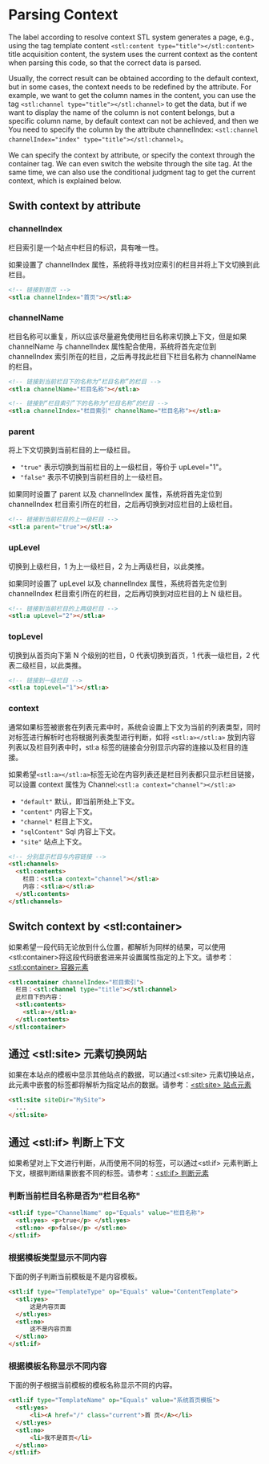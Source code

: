 # Parsing Context

The label according to resolve context STL system generates a page, e.g., using the tag template content `<stl:content type="title"></stl:content>` title acquisition content, the system uses the current context as the content when parsing this code, so that the correct data is parsed.

Usually, the correct result can be obtained according to the default context, but in some cases, the context needs to be redefined by the attribute. For example, we want to get the column names in the content, you can use the tag `<stl:channel type="title"></stl:channel>` to get the data, but if we want to display the name of the column is not content belongs, but a specific column name, by default context can not be achieved, and then we You need to specify the column by the attribute channelIndex: `<stl:channel channelIndex="index" type="title"></stl:channel>`。

We can specify the context by attribute, or specify the context through the container tag. We can even switch the website through the site tag. At the same time, we can also use the conditional judgment tag to get the current context, which is explained below.

## Swith context by attribute

### channelIndex

栏目索引是一个站点中栏目的标识，具有唯一性。

如果设置了 channelIndex 属性，系统将寻找对应索引的栏目并将上下文切换到此栏目。

```html
<!-- 链接到首页 -->
<stl:a channelIndex="首页"></stl:a>
```

### channelName

栏目名称可以重复，所以应该尽量避免使用栏目名称来切换上下文，但是如果 channelName 与 channelIndex 属性配合使用，系统将首先定位到 channelIndex 索引所在的栏目，之后再寻找此栏目下栏目名称为 channelName 的栏目。

```html
<!-- 链接到当前栏目下的名称为“栏目名称”的栏目 -->
<stl:a channelName="栏目名称"></stl:a>
```

```html
<!-- 链接到“栏目索引”下的名称为“栏目名称”的栏目 -->
<stl:a channelIndex="栏目索引" channelName="栏目名称"></stl:a>
```

### parent

将上下文切换到当前栏目的上一级栏目。

- `"true"` 表示切换到当前栏目的上一级栏目，等价于 upLevel="1"。
- `"false"` 表示不切换到当前栏目的上一级栏目。

如果同时设置了 parent 以及 channelIndex 属性，系统将首先定位到 channelIndex 栏目索引所在的栏目，之后再切换到对应栏目的上级栏目。

```html
<!-- 链接到当前栏目的上一级栏目 -->
<stl:a parent="true"></stl:a>
```

### upLevel

切换到上级栏目，1 为上一级栏目，2 为上两级栏目，以此类推。

如果同时设置了 upLevel 以及 channelIndex 属性，系统将首先定位到 channelIndex 栏目索引所在的栏目，之后再切换到对应栏目的上 N 级栏目。

```html
<!-- 链接到当前栏目的上两级栏目 -->
<stl:a upLevel="2"></stl:a>
```

### topLevel

切换到从首页向下第 N 个级别的栏目，0 代表切换到首页，1 代表一级栏目，2 代表二级栏目，以此类推。

```html
<!-- 链接到一级栏目 -->
<stl:a topLevel="1"></stl:a>
```

### context

通常如果标签被嵌套在列表元素中时，系统会设置上下文为当前的列表类型，同时对标签进行解析时也将根据列表类型进行判断，如将 `<stl:a></stl:a>` 放到内容列表以及栏目列表中时，stl:a 标签的链接会分别显示内容的连接以及栏目的连接。

如果希望`<stl:a></stl:a>`标签无论在内容列表还是栏目列表都只显示栏目链接，可以设置 context 属性为 Channel:`<stl:a context="channel"></stl:a>`

- `"default"` 默认，即当前所处上下文。
- `"content"` 内容上下文。
- `"channel"` 栏目上下文。
- `"sqlContent"` Sql 内容上下文。
- `"site"` 站点上下文。

```html
<!-- 分别显示栏目与内容链接 -->
<stl:channels>
  <stl:contents>
    栏目：<stl:a context="channel"></stl:a>
    内容：<stl:a></stl:a>
  </stl:contents>
</stl:channels>
```

## Switch context by &lt;stl:container&gt;

如果希望一段代码无论放到什么位置，都解析为同样的结果，可以使用 &lt;stl:container&gt;将这段代码嵌套进来并设置属性指定的上下文。请参考：[&lt;stl:container&gt; 容器元素](../container/)

```html
<stl:container channelIndex="栏目索引">
  栏目：<stl:channel type="title"></stl:channel>
  此栏目下的内容：
  <stl:contents>
    <stl:a></stl:a>
  </stl:contents>
</stl:container>
```

## 通过 &lt;stl:site&gt; 元素切换网站

如果在本站点的模板中显示其他站点的数据，可以通过&lt;stl:site&gt; 元素切换站点，此元素中嵌套的标签都将解析为指定站点的数据。请参考：[&lt;stl:site&gt; 站点元素](../site/)

```html
<stl:site siteDir="MySite">
  ...
</stl:site>
```

## 通过 &lt;stl:if&gt; 判断上下文

如果希望对上下文进行判断，从而使用不同的标签，可以通过&lt;stl:if&gt; 元素判断上下文，根据判断结果嵌套不同的标签。请参考：[&lt;stl:if&gt; 判断元素](../if/)

### 判断当前栏目名称是否为"栏目名称"

```html
<stl:if type="ChannelName" op="Equals" value="栏目名称">
  <stl:yes> <p>true</p> </stl:yes>
  <stl:no> <p>false</p> </stl:no>
</stl:if>
```

### 根据模板类型显示不同内容

下面的例子判断当前模板是不是内容模板。

```html
<stl:if type="TemplateType" op="Equals" value="ContentTemplate">
  <stl:yes>
      这是内容页面
  </stl:yes>
  <stl:no>
      这不是内容页面
  </stl:no>
</stl:if>
```

### 根据模板名称显示不同内容

下面的例子根据当前模板的模板名称显示不同的内容。

```html
<stl:if type="TemplateName" op="Equals" value="系统首页模板">
  <stl:yes>
      <li><A href="/" class="current">首 页</A></li>
  </stl:yes>
  <stl:no>
      <li>我不是首页</li>
  </stl:no>
</stl:if>
```
